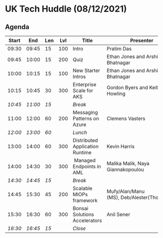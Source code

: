 # UK Tech Huddle (08/12/2021)

## Agenda

| Start	| End	| Len	| Lvl	| Title	| Presenter	| Description |
|---|---|---|---|---|---|---|
| 09:30 | 09:45 | 15 | 100 | Intro | Pratim Das |  |
| 09:45 | 10:00 | 15 | 200 | Quiz | Ethan Jones and Arshia Bhatnagar |  |
| 10:00 | 10:15 | 15 | 100 | New Starter Intros | Ethan Jones and Arshia Bhatnagar |  |
| 10:15 | 10:45 | 30 | 300 | Enterprise Scale for AKS | Gordon Byers and Keith Howling |  |
| _10:45_ | _11:00_ | _15_ |     | _Break_ |  |  |
| 11:00 | 12:00 | 60 | 200 | Messaging Patterns on Azure | Clemens Vasters |  |
| _12:00_ | _13:00_ | _60_ |     | _Lunch_ |  |  |
| 13:00 | 14:00 | 60 | 300 | Distributed Application Runtime | Kevin Harris  |  |
| 14:00 | 14:30 | 30 | 300 |  Managed Endpoints in AML | Malika Malik, Naya Giannakopoulou |  |
| _14:30_ | _14:45_ | _15_ |     | _Break_ |  |  |
| 14:45 | 15:30 | 45 | 200 | Scalable MlOPs framework | Mufy/Alan/Manu (MS), Deb/Alester(Thorogood) |  |
| 15:30 | 16:30 | 60 | 300 | Bonsai Solutions Accelerators | Anil Sener |  |
| _16:30_ | _16:45_ | _15_ |     | _Close_ |  |  |
